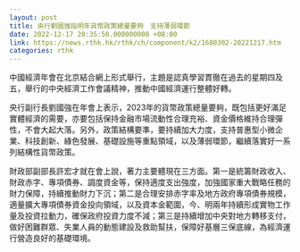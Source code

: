 ```yaml
---
layout: post
title: 央行劉國強指明年貨幣政策總量要夠　支持薄弱環節
date: 2022-12-17 20:35:50.000000000 +08:00
link: https://news.rthk.hk/rthk/ch/component/k2/1680302-20221217.htm
categories: rthk
---
```


中國經濟年會在北京結合網上形式舉行，主題是認真學習貫徹在過去的星期四及五，舉行的中央經濟工作會議精神，推動中國經濟運行整體好轉。

央行副行長劉國強在年會上表示，2023年的貨幣政策總量要夠，既包括更好滿足實體經濟的需要，亦要包括保持金融市場流動性合理充裕、資金價格維持合理彈性，不會大起大落。另外，政策結構要準，要持續加大力度，支持普惠型小微企業、科技創新、綠色發展、基礎設施等重點領域，以及薄弱環節，繼續落實好一系列結構性貨幣政策。

財政部副部長許宏才就在會上說，著力主要體現在三方面。第一是統籌財政收入、財政赤字、專項債券、調度資金等，保持適度支出強度，加強國家重大戰略任務的財力保障，持續推動財力下沉；第二是合理安排赤字率及地方政府專項債券規模，適量擴大專項債券資金投向領域，以及資本金範圍，今、明兩年持續形成實物工作量及投資拉動力，確保政府投資力度不減；第三是持續增加中央對地方轉移支付，做好困難群眾、失業人員的動態建設及救助幫扶，保障好基層三保底線，為經濟運行營造良好的基礎環境。
